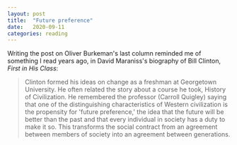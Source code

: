 ```yaml
---
layout: post
title:  "Future preference"
date:   2020-09-11
categories: reading
---
```


Writing the post on Oliver Burkeman's last column reminded me of something I read years ago, in David Maraniss's biography of Bill Clinton, _First in His Class_:

> Clinton formed his ideas on change as a freshman at Georgetown University. He often related the story about a course he took, History of Civilization. He remembered the professor (Carroll Quigley) saying that one of the distinguishing characteristics of Western civilization is the propensity for 'future preference,' the idea that the future will be better than the past and that every individual in society has a duty to make it so. This transforms the social contract from an agreement between members of society into an agreement between generations.